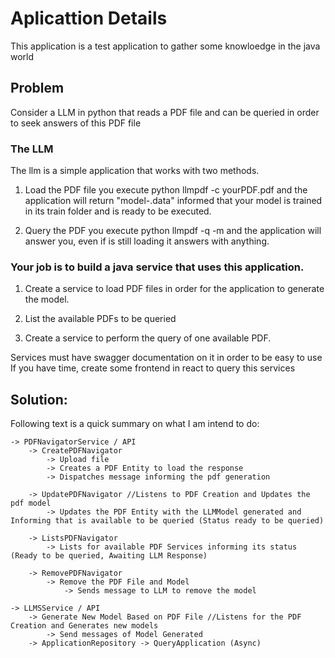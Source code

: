# Aplicattion Details

This application is a test application to gather some knowloedge in the java world

## Problem
Consider a LLM in python that reads a PDF file and can be queried in order to seek answers of this PDF file

### The LLM
The llm is a simple application that works with two methods.

1. Load the PDF file 
you execute python llmpdf -c yourPDF.pdf and the application will return "model-<yourPDF>.data" informed that your model is trained in its train folder and is ready to be executed. 

2. Query the PDF 
you execute python llmpdf -q <QUERY> -m <MODEL> and the application will answer you, even if is still loading it answers with anything. 



### Your job is to build a java service that uses this application. 

1. Create a service to load PDF files in order for the application to generate the model.

2. List the available PDFs to be queried

3. Create a service to perform the query of one available PDF. 

Services must have swagger documentation on it in order to be easy to use If you have time, create some frontend in react to query this services



## Solution:
Following text is a quick summary on what I am intend to do:

    -> PDFNavigatorService / API
        -> CreatePDFNavigator
            -> Upload file
            -> Creates a PDF Entity to load the response
            -> Dispatches message informing the pdf generation
            
        -> UpdatePDFNavigator //Listens to PDF Creation and Updates the pdf model
            -> Updates the PDF Entity with the LLMModel generated and Informing that is available to be queried (Status ready to be queried)

        -> ListsPDFNavigator
            -> Lists for available PDF Services informing its status (Ready to be queried, Awaiting LLM Response)

        -> RemovePDFNavigator
            -> Remove the PDF File and Model
                -> Sends message to LLM to remove the model

    -> LLMSService / API
        -> Generate New Model Based on PDF File //Listens for the PDF Creation and Generates new models
            -> Send messages of Model Generated
        -> ApplicationRepository -> QueryApplication (Async)



